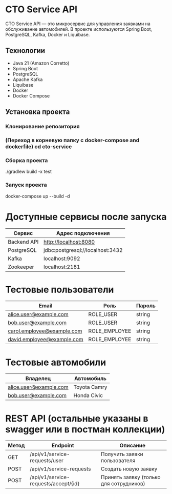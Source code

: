 # CTO Service API

CTO Service API — это микросервис для управления заявками на обслуживание автомобилей. В проекте используются Spring Boot, PostgreSQL, Kafka, Docker и Liquibase.

## Технологии

- Java 21 (Amazon Corretto)
- Spring Boot
- PostgreSQL
- Apache Kafka
- Liquibase
- Docker
- Docker Compose

## Установка проекта

### Клонирование репозитория
### (Переход в корневую папку с docker-compose and dockerfile) cd cto-service

### Сборка проекта
./gradlew build -x test
### Запуск проекта
docker-compose up --build -d

# Доступные сервисы после запуска
| Сервис      | Адрес подключения                              |
| ----------- | ---------------------------------------------- |
| Backend API | [http://localhost:8080](http://localhost:8080) |
| PostgreSQL  | jdbc\:postgresql://localhost:3432              |
| Kafka       | localhost:9092                                 |
| Zookeeper   | localhost:2181                                 |

# Тестовые пользователи
| Email                                                           | Роль           | Пароль  |
| --------------------------------------------------------------- | -------------- | ------- |
| [alice.user@example.com](mailto:alice.user@example.com)         | ROLE\_USER     | string |
| [bob.user@example.com](mailto:bob.user@example.com)             | ROLE\_USER     | string |
| [carol.employee@example.com](mailto:carol.employee@example.com) | ROLE\_EMPLOYEE | string |
| [david.employee@example.com](mailto:david.employee@example.com) | ROLE\_EMPLOYEE | string |

# Тестовые автомобили
| Владелец                                                | Автомобиль   |
| ------------------------------------------------------- | ------------ |
| [alice.user@example.com](mailto:alice.user@example.com) | Toyota Camry |
| [bob.user@example.com](mailto:bob.user@example.com)     | Honda Civic  |

# REST API (остальные указаны в swagger или в постман коллекции)
| Метод | Endpoint                             | Описание                                |
| ----- | ------------------------------------ | --------------------------------------- |
| GET   | /api/v1/service-requests/user        | Получить заявки пользователя            |
| POST  | /api/v1/service-requests             | Создать новую заявку                    |
| POST | /api/v1/service-requests/accept/{id} | Принять заявку (только для сотрудников) |


